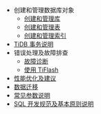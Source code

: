 <!-- markdownlint-disable MD007 -->
<!-- markdownlint-disable MD041 -->

- 创建和管理数据库对象
  - [创建和管理库](database-management.md)
  - [创建和管理表](table-management.md)
  - [创建和管理索引](index-management.md)
- [TiDB 事务说明](transaction.md)
- 错误处理及故障排查
  - [故障诊断](troubleshooting.md)
  - [使用 TiFlash](troubleshooting-tiflash.md)
- [性能优化及建议](performance-optimization.md)
- [数据迁移](data-migration.md)
- [常见参数说明](configuration.md)
- [SQL 开发规范及基本原则说明](basic-principles.md)
